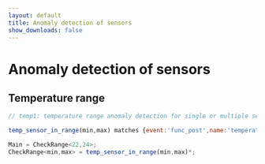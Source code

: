 ```yaml
---
layout: default
title: Anomaly detection of sensors
show_downloads: false
---
```

# Anomaly detection of sensors

## Temperature range

```js
// temp1: temperature range anomaly detection for single or multiple sensors

temp_sensor_in_range(min,max) matches {event:'func_post',name:'temperature',res:temp} with min<=temp && temp<=max;

Main = CheckRange<22,24>;
CheckRange<min,max> = temp_sensor_in_range(min,max)*;
```
